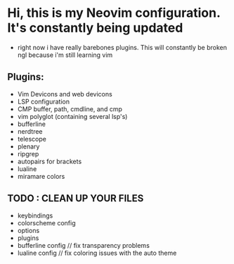 # Hi, this is my Neovim configuration. It's constantly being updated
- right now i have really barebones plugins. This will constantly be broken ngl because i'm still learning vim 
## Plugins:
- Vim Devicons and web devicons
- LSP configuration
- CMP buffer, path, cmdline, and cmp
- vim polyglot (containing several lsp's)
- bufferline
- nerdtree
- telescope
- plenary
- ripgrep
- autopairs for brackets
- lualine
- miramare colors

## TODO : CLEAN UP YOUR FILES
- keybindings
- colorscheme config
- options
- plugins
- bufferline config // fix transparency problems
- lualine config // fix coloring issues with the auto theme

